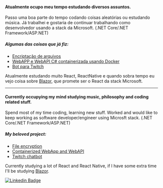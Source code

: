#### Atualmente ocupo meu tempo estudando diversos assuntos.
Passo uma boa parte do tempo codando coisas aleatórias ou estudando música. Já trabalhei e gostaria de continuar trabalhando como desenvolvedor usando a stack da Microsoft. (.NET Core/.NET Framework/ASP.NET)

##### Algumas das coisas que já fiz:
* [Encriptação de arquivos](https://github.com/gabesantos1/RSAEncryption)
* [WebAPP e WebAPI C# containerizada usando Docker](https://github.com/gabesantos1/docker-compose-learning)
* [Bot para Twitch](https://github.com/gabesantos1/twitchbot)

Atualmente estudando muito React, ReactNative e quando sobra tempo eu vejo coisa sobre [Blazor](https://docs.microsoft.com/en-us/aspnet/core/blazor/?view=aspnetcore-3.1), que promete ser o React da stack Microsoft.

---

#### Currently occupying my mind studying music, philosophy and coding related stuff.
Spend most of my time coding, learning new stuff. Worked and would like to keep working as software developer/engineer using Microsft stack. (.NET Core/.NET Framework/ASP.NET)

##### My beloved project:
* [File encryption](https://github.com/gabesantos1/RSAEncryption)
* [Containerized WebApp and WebAPI](https://github.com/gabesantos1/docker-compose-learning)
* [Twitch chatbot](https://github.com/gabesantos1/twitchbot)

Currently studying a lot of React and React Native, if I have some extra time I'll be studying [Blazor](https://docs.microsoft.com/en-us/aspnet/core/blazor/?view=aspnetcore-3.1).

[![Linkedin Badge](https://img.shields.io/badge/-LinkedIn-blue?style=flat-square&logo=Linkedin&logoColor=white&link=https://www.linkedin.com/in/gabesantos1/)](https://www.linkedin.com/in/gabesantos1/)
